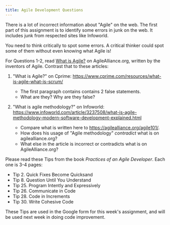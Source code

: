 ```yaml
---
title: Agile Development Questions
---
```


There is a lot of incorrect information about "Agile" on the web.
The first part of this assignment is to identify some errors in
junk on the web.  It includes junk from respected sites like Infoworld.

You need to think critically to spot some errors.  A critical
thinker could spot some of them without even knowing what Agile is!

For Questions 1-2, read [What is Agile?](https://www.agilealliance.org/agile101/) on AgileAlliance.org, written by the inventors of Agile. Contrast that to these articles:

1. "What is Agile?" on Cprime: https://www.cprime.com/resources/what-is-agile-what-is-scrum/
   - The first paragraph contains contains 2 false statements.  
   - What are they?  Why are they false?

2. "What is agile methodology?" on Infoworld: https://www.infoworld.com/article/3237508/what-is-agile-methodology-modern-software-development-explained.html
   - Compare what is written here to https://agilealliance.org/agile101/.
   - How does his usage  of "Agile methodology" *contradict* what is on agilealliance.org?
   - What else in the article is incorrect or contradicts what is on AgileAlliance.org?

Please read these Tips from the book *Practices of an Agile Developer*. Each one is 3-4 pages:
   - Tip 2. Quick Fixes Become Quicksand
   - Tip 8. Question Until You Understand
   - Tip 25. Program Intently and Expressively
   - Tip 26. Communicate in Code
   - Tip 28. Code in Increments
   - Tip 30. Write Cohesive Code

These Tips are used in the Google form for this week's assignment, and will be used next week in doing code improvement.

